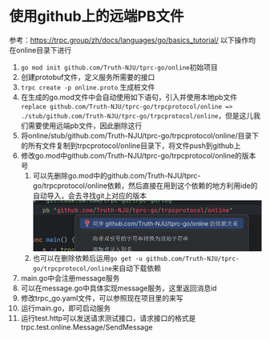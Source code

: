 # 使用github上的远端PB文件
参考：https://trpc.group/zh/docs/languages/go/basics_tutorial/
以下操作均在online目录下进行
1. `go mod init github.com/Truth-NJU/tprc-go/online`初始项目
2. 创建protobuf文件，定义服务所需要的接口
3. `trpc create -p online.proto` 生成桩文件
4. 在生成的go.mod文件中会自动使用如下语句，引入并使用本地pb文件
   `replace github.com/Truth-NJU/tprc-go/trpcprotocol/online => ./stub/github.com/Truth-NJU/tprc-go/trpcprotocol/online`，但是这儿我们需要使用远端pb文件，因此删除这行
5. 将online/stub/github.com/Truth-NJU/tprc-go/trpcprotocol/online/目录下的所有文件复制到trpcprotocol/online目录下，将文件push到github上
6. 修改go.mod中github.com/Truth-NJU/tprc-go/trpcprotocol/online的版本号 
   1. 可以先删除go.mod中的github.com/Truth-NJU/tprc-go/trpcprotocol/online依赖，然后直接在用到这个依赖的地方利用ide的自动导入，会去寻找git上对应的版本
   ![img.png](../img/img.png)
   2. 也可以在删除依赖后运用`go get -u github.com/Truth-NJU/tprc-go/trpcprotocol/online`来自动下载依赖
7. main.go中会注册message服务 
8. 可以在message.go中具体实现message服务，这里返回消息id 
9. 修改trpc_go.yaml文件，可以参照现在项目里的来写 
10. 运行main.go，即可启动服务 
11. 运行test.http可以发送请求测试接口，请求接口的格式是trpc.test.online.Message/SendMessage